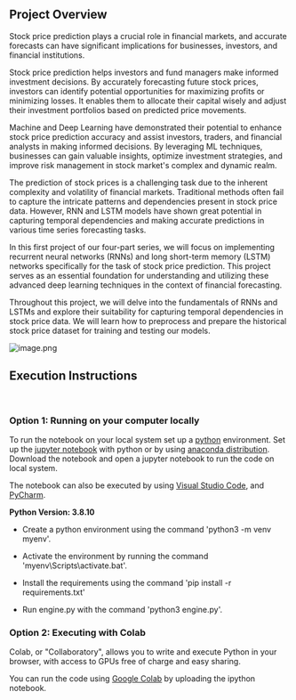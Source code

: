 
## **Project Overview**

Stock price prediction plays a crucial role in financial markets, and accurate forecasts can have significant implications for businesses, investors, and financial institutions. 

Stock price prediction helps investors and fund managers make informed investment decisions. By accurately forecasting future stock prices, investors can identify potential opportunities for maximizing profits or minimizing losses. It enables them to allocate their capital wisely and adjust their investment portfolios based on predicted price movements.

Machine and Deep Learning have demonstrated their potential to enhance stock price prediction accuracy and assist investors, traders, and financial analysts in making informed decisions. By leveraging ML techniques, businesses can gain valuable insights, optimize investment strategies, and improve risk management in stock market's complex and dynamic realm.

The prediction of stock prices is a challenging task due to the inherent complexity and volatility of financial markets. Traditional methods often fail to capture the intricate patterns and dependencies present in stock price data. However, RNN and LSTM models have shown great potential in capturing temporal dependencies and making accurate predictions in various time series forecasting tasks.


In this first project of our four-part series, we will focus on implementing recurrent neural networks (RNNs) and long short-term memory (LSTM) networks specifically for the task of stock price prediction. This project serves as an essential foundation for understanding and utilizing these advanced deep learning techniques in the context of financial forecasting.

Throughout this project, we will delve into the fundamentals of RNNs and LSTMs and explore their suitability for capturing temporal dependencies in stock price data. We will learn how to preprocess and prepare the historical stock price dataset for training and testing our models.


![image.png](https://images.pexels.com/photos/6801874/pexels-photo-6801874.jpeg?auto=compress&cs=tinysrgb&w=1260&h=750&dpr=1)



## **Execution Instructions**
<br>
 
### Option 1: Running on your computer locally
 
To run the notebook on your local system set up a [python](https://www.python.org/) environment. Set up the [jupyter notebook](https://jupyter.org/install) with python or by using [anaconda distribution](https://anaconda.org/anaconda/jupyter). Download the notebook and open a jupyter notebook to run the code on local system.
 
The notebook can also be executed by using [Visual Studio Code](https://code.visualstudio.com/), and [PyCharm](https://www.jetbrains.com/pycharm/).

**Python Version: 3.8.10**

* Create a python environment using the command 'python3 -m venv myenv'.

* Activate the environment by running the command 'myenv\Scripts\activate.bat'.

* Install the requirements using the command 'pip install -r requirements.txt'

* Run engine.py with the command 'python3 engine.py'.
 

 
### Option 2: Executing with Colab
Colab, or "Collaboratory", allows you to write and execute Python in your browser, with access to GPUs free of charge and easy sharing.
 
You can run the code using [Google Colab](https://colab.research.google.com/) by uploading the ipython notebook. 